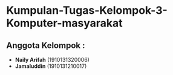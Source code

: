 # Kumpulan-Tugas-Kelompok-3-Komputer-masyarakat

## Anggota Kelompok		:
+ **Naily Arifah** (1910131320006)
+ **Jamaluddin**   (1910131210017)

